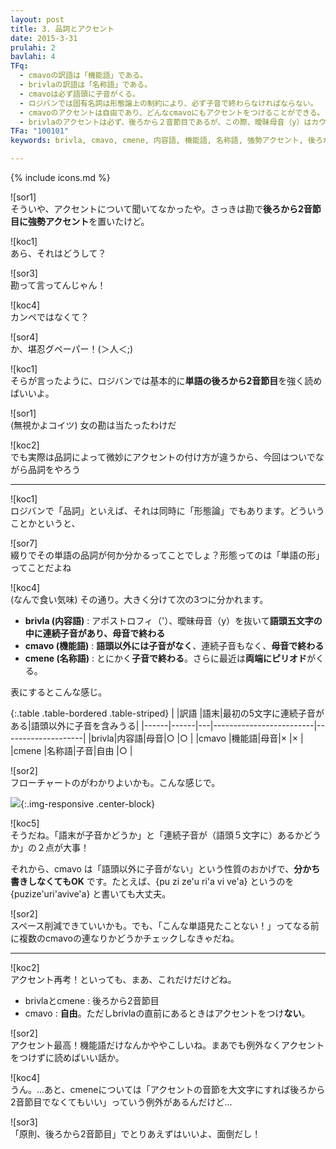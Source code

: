 ```yaml
---
layout: post
title: 3. 品詞とアクセント
date: 2015-3-31
prulahi: 2
bavlahi: 4
TFq:
  - cmavoの訳語は「機能語」である。
  - brivlaの訳語は「名称語」である。
  - cmavoは必ず語頭に子音がくる。
  - ロジバンでは固有名詞は形態論上の制約により、必ず子音で終わらなければならない。
  - cmavoのアクセントは自由であり、どんなcmavoにもアクセントをつけることができる。
  - brivlaのアクセントは必ず、後ろから２音節目であるが、この際、曖昧母音（y）はカウントしない。
TFa: "100101"
keywords: brivla, cmavo, cmene, 内容語, 機能語, 名称語, 強勢アクセント, 後ろから2音節目

---
```

{% include icons.md %}

![sor1]  
そういや、アクセントについて聞いてなかったや。さっきは勘で**後ろから2音節目に強勢アクセント**を置いたけど。

![koc1]  
あら、それはどうして？

![sor3]  
勘って言ってんじゃん！

![koc4]  
カンペではなくて？

![sor4]  
か、堪忍グペーパー！(＞人＜;)

![koc1]  
そらが言ったように、ロジバンでは基本的に**単語の後ろから2音節目**を強く読めばいいよ。

![sor1]  
(無視かよコイツ) 女の勘は当たったわけだ

![koc2]  
でも実際は品詞によって微妙にアクセントの付け方が違うから、今回はついでながら品詞をやろう

-----

![koc1]  
ロジバンで「品詞」といえば、それは同時に「形態論」でもあります。どういうことかというと、

![sor7]  
綴りでその単語の品詞が何か分かるってことでしょ？形態ってのは「単語の形」ってことだよね

![koc4]  
(なんで食い気味) その通り。大きく分けて次の3つに分かれます。

- **brivla (内容語)** : アポストロフィ（'）、曖昧母音（y）を抜いて**語頭五文字の中に連続子音があり、母音で終わる**
- **cmavo (機能語)** : **語頭以外には子音がなく**、連続子音もなく、**母音で終わる**
- **cmene (名称語)** : とにかく**子音で終わる**。さらに最近は**両端にピリオド**がくる。

表にするとこんな感じ。

{:.table .table-bordered .table-striped}
|      |訳語  |語末|最初の5文字に連続子音がある|語頭以外に子音を含みうる|
|------|------|---|-------------------------|--------------------|
|brivla|内容語|母音|○                        |○                   |
|cmavo |機能語|母音|×                        |×                   |
|cmene |名称語|子音|自由                     |○                   |


![sor2]  
フローチャートのがわかりよいかも。こんな感じで。

![]({{site.baseurl}}/assets/pixra/valsi_klesi.png){:.img-responsive .center-block}

![koc5]  
そうだね。「語末が子音かどうか」と「連続子音が（語頭５文字に）あるかどうか」の２点が大事！

それから、cmavo は「語頭以外に子音がない」という性質のおかげで、**分かち書きしなくてもOK** です。たとえば、{pu zi ze'u ri'a vi ve'a} というのを {puzize'uri'avive'a} と書いても大丈夫。

![sor2]  
スペース削減できていいかも。でも、「こんな単語見たことない！」ってなる前に複数のcmavoの連なりかどうかチェックしなきゃだね。

------

![koc2]  
アクセント再考！といっても、まあ、これだけだけどね。

- brivlaとcmene : 後ろから2音節目
- cmavo : **自由**。ただしbrivlaの直前にあるときはアクセントをつけ**ない**。

![sor2]  
アクセント最高！機能語だけなんかややこしいね。まあでも例外なくアクセントをつけずに読めばいい話か。

![koc4]  
うん。…あと、cmeneについては「アクセントの音節を大文字にすれば後ろから2音節目でなくてもいい」っていう例外があるんだけど…

![sor3]  
「原則、後ろから2音節目」でとりあえずはいいよ、面倒だし！
